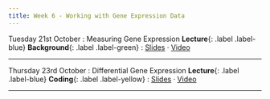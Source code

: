 ```yaml
---
title: Week 6 - Working with Gene Expression Data
---
```


Tuesday 21st October
: Measuring Gene Expression **Lecture**{: .label .label-blue} **Background**{: .label .label-green}
: [Slides](https://github.com/biomedical-informatics/pbi/blob/initial-release/week6/pbi_lecture9_2025.pdf) &#183; [Video](#)

---

Thursday 23rd October
: Differential Gene Expression **Lecture**{: .label .label-blue} **Coding**{: .label .label-yellow}
: [Slides](https://github.com/biomedical-informatics/pbi/blob/initial-release/week6/pbi_lecture9_2025.pdf) &#183; [Video](#)
<!-- : [Notebook]() &#183; [Notebook]() -->

---

